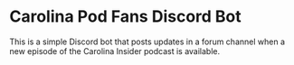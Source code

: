 # Carolina Pod Fans Discord Bot

This is a simple Discord bot that posts updates in a forum channel when a new episode of the Carolina Insider podcast is available.